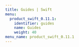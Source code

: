 ```yaml
---
title: Guides | Swift
menu:
  product_swift_0.11.1:
    identifier: guides
    name: Guides
    weight: 40
menu_name: product_swift_0.11.1
---
```

